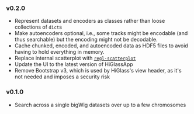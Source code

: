 ### v0.2.0

- Represent datasets and encoders as classes rather than loose collections of `dict`s
- Make autoencoders optional, i.e., some tracks might be encodable (and thus searchable) but the encoding might not be decodable.
- Cache chunked, encoded, and autoencoded data as HDF5 files to avoid having to hold everything in memory.
- Replace internal scatterplot with [`regl-scatterplot`](https://github.com/flekschas/regl-scatterplot)
- Update the UI to the latest version of HiGlassApp
- Remove Bootstrap v3, which is used by HiGlass's view header, as it's not needed and imposes a security risk

### v0.1.0

- Search across a single bigWig datasets over up to a few chromosomes

